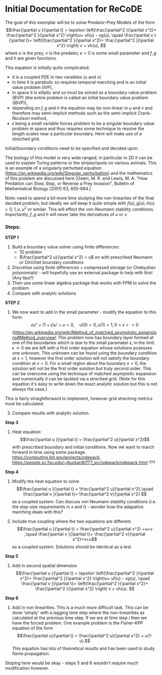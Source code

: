 # Initial Documentation for ReCoDE

The goal of this exemplar will be to solve Predator-Prey Models of the form
$$\frac{\partial u }{\partial t} = \epsilon \left(\frac{\partial^2 }{\partial x^2}+ \frac{\partial^2 }{\partial x^2} \right)u+ uf(u) - vg(u), \quad \frac{\partial v }{\partial t}=  \left(\frac{\partial^2 }{\partial x^2}+ \frac{\partial^2 }{\partial x^2} \right) v + vh(u), $$
where $u$ is the prey, $v$ is the predator, $\epsilon >0$ is some small parameter and $f,g$ and $h$ are given functions. 

This equation is initially quite complicated: 

  - it is a coupled PDE in two varaibles ($u$ and $v$)
  - in time it is parabolic so requires temporal marching and is an initial value problem (IVP),
  - in space it is elliptic and so must be solved as a boundary value problem (BVP) (the entire problem is called an initial boundary value problem (IBVP)),
  - depending on $f,g$ and $h$ the equation may be non-linear in $u$ and $v$ and therefore may semi-implicit methods such as the semi-implicit Crank-Nicolson method,
  - $\epsilon$ being a small variable forces problem to be a singular boundary value problem in space and thus requires some technique to resolve the length scales near a particular boundary. Here will make use of a streched grid.

Initial/boundary conditions need to be specified and decided upon. 

The biology of this model is very wide ranged; in particular in 2D it can be used to explain Turing patterns or the stripes/spots on various animals. This is an example of a singularly perturbed equation (https://en.wikipedia.org/wiki/Singular_perturbation) and the mathematics of this problem are discussed here [Owen, M. R. and Lewis, M. A. "How Predation can Slow, Stop, or Reverse a Prey Invasion", Bulletin of Mathematical Biology (2001) 63, 655-684.] 

Note: need to spend a bit more time studying the non-linearites of the final decided problem, but ideally we will keep it quite simple with $f(u),g(u),h(u) = 0,1,u,u^2$ or similar. This will effect the von-Neumann stability conditions. Importantly, $f,g$ and $h$ will never take the derivatives of $u$ or $v$.


### Steps: 

**STEP 1**
1. Build a boundary value solver using finite differences:
   - 1D problem
   - $\frac{\partial^2 u}{\partial x^2} = u$ on with prescribed Neumann or Dirichlet boundary conditions
2. Discretise using finite differences + compressed storage (or Chebyshev polynomials) - will hopefully use an external package to help with this! (Any tips?) 
3. Then use some linear algebra package that works with FPM to solve the problem.
4. Compare with analytic solutions

**STEP 2**
1. We now want to add in the small parameter - modify the equation to this form:
   $$\epsilon u'' + (1+\epsilon)u' + u = 0,\quad u(0) = 0, u(1) = 1, 0<\epsilon<<0 $$
   (https://en.wikipedia.org/wiki/Method_of_matched_asymptotic_expansions#Method_overview)
This problem now has boundary layer formed at one of the boundaries which is due to the small paramater $\epsilon$; in the limit $\epsilon\rightarrow 0$ we are left with a first order equation whose solutions posesses one unknown. This unknown can be found using the boundary condition at $x=1$, however the first order solution will not satisfy the boundary condition at $x=0$. For a small region about the boundary $x=0$, the solution will not be the first order solution but truly second order. This can be overcome using the technique of matched asymptotic expansion and numerically it can be tackled via a streched grid. (Note for this equation it's easy to write down the exact analytic solution but this is not always the case.)

This is fairly straightforward to implement, however grid streching metrics must be calculated.

3. Compare results with analytic solution.

**Step 3** 
1. Heat equation:
  $$\frac{\partial u }{\partial t} = \frac{\partial^2 u}{\partial x^2}$$ with prescribed boundary and initial conditions. 
 Now we want to march forward in time using some package.
https://computing.llnl.gov/projects/odepack, https://people.sc.fsu.edu/~jburkardt/f77_src/odepack/odepack.html ???


**Step 4** 
1. Modify the heat equation to solve
  $$\frac{\partial u }{\partial t} = \frac{\partial^2 u}{\partial x^2},\quad \frac{\partial v }{\partial t}= \frac{\partial^2 v}{\partial x^2} $$
as a coupled system. Can discuss von Neumann stability conditions (i.e. the step size requirements in $x$ and $t$) - wonder how the adapative marching deals with this?

2. Include true coupling where the two equations are different.
  $$\frac{\partial u }{\partial t} = \frac{\partial^2 u}{\partial x^2} +u+v ,\quad \frac{\partial v }{\partial t}= \frac{\partial^2 v}{\partial x^2}+v+u$$
as a coupled system. Solutions should be identical as a test.

**Step 5** 
1. Add in second spatial dimension
$$\frac{\partial u }{\partial t} = \epsilon \left(\frac{\partial^2 }{\partial x^2}+ \frac{\partial^2 }{\partial x^2} \right)u+ uf(u) - vg(u), \quad \frac{\partial v }{\partial t}=  \left(\frac{\partial^2 }{\partial x^2}+ \frac{\partial^2 }{\partial x^2} \right) v + vh(u). $$


**Step 6**
1. Add in non linearities. This is a much more difficult task.
This can be done 'simply' with a lagging time step where the non-linearities as calculated at the previous time step. If we are at time step $i$ then we have the forced problem. One example problem is the Fisher-KPP equation of the form
$$\frac{\partial u}{\partial t} = \frac{\partial^2 u}{\partial x^2} + u(1-u).$$
This equation has lots of theoretical results and has been used to study flame propagation. 

Stoping here would be okay - steps 5 and 6 wouldn't require much modification however.

 








